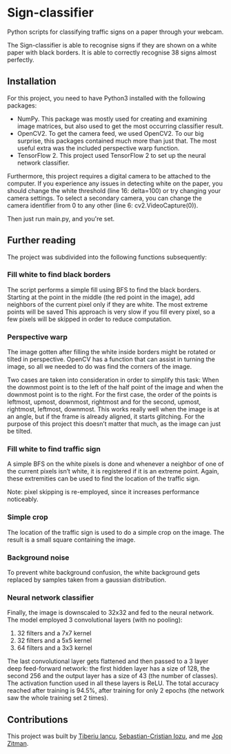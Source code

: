 # Sign-classifier
Python scripts for classifying traffic signs on a paper through your webcam.

The Sign-classifier is able to recognise signs if they are shown on a white paper with black borders. It is able to correctly recognise 38 signs almost perfectly.

## Installation
For this project, you need to have Python3 installed with the following packages:
* NumPy. This package was mostly used for creating and examining image matrices, but also used to get the most occurring classifier result.
* OpenCV2. To get the camera feed, we used OpenCV2. To our big surprise, this packages contained much more than just that. The most useful extra was the included perspective warp function.
* TensorFlow 2. This project used TensorFlow 2 to set up the neural network classifier.

Furthermore, this project requires a digital camera to be attached to the computer. If you experience any issues in detecting white on the paper, you should change the white threshold (line 16: delta=100) or try changing your camera settings. To select a secondary camera, you can change the camera identifier from 0 to any other (line 6: cv2.VideoCapture(0)).

Then just run main.py, and you're set.

## Further reading
The project was subdivided into the following functions subsequently:

### Fill white to find black borders
The script performs a simple fill using BFS to find the black borders. Starting at the point in the middle (the red point in the image), add neighbors of the current pixel only if they are white. The most extreme points will be saved This approach is very slow if you fill every pixel, so a few pixels will be skipped in order to reduce computation.

### Perspective warp
The image gotten after filling the white inside borders might be rotated or tilted in perspective. OpenCV has a function that can assist in turning the image, so all we needed to do was find the corners of the image.

Two cases are taken into consideration in order to simplify this task: When the downmost point is to the left of the half point of the image and when the downmost point is to the right. For the first case, the order of the points is leftmost, upmost, downmost, rightmost and for the second, upmost, rightmost, leftmost, downmost. This works really well when the image is at an angle, but if the frame is already aligned, it starts glitching. For the purpose of this project this doesn’t matter that much, as the image can just be tilted.

### Fill white to find traffic sign
A simple BFS on the white pixels is done and whenever a neighbor of one of the current pixels isn’t white, it is registered if it is an extreme point. Again, these extremities can be used to find the location of the traffic sign.

Note: pixel skipping is re-employed, since it increases performance noticeably.

### Simple crop
The location of the traffic sign is used to do a simple crop on the image. The result is a small square containing the image.

### Background noise
To prevent white background confusion, the white background gets replaced by samples taken from a gaussian distribution.

### Neural network classifier
Finally, the image is downscaled to 32x32 and fed to the neural network. The model employed 3 convolutional layers (with no pooling):
1. 32 filters and a 7x7 kernel
2. 32 filters and a 5x5 kernel
3. 64 filters and a 3x3 kernel

The last convolutional layer gets flattened and then passed to a 3 layer deep feed-forward network: the first hidden layer has a size of 128, the second 256 and the output layer has a size of 43 (the number of classes). The activation function used in all these layers is ReLU. The total accuracy reached after training is 94.5%, after training for only 2 epochs (the network saw the whole training set 2 times).

## Contributions
This project was built by [Tiberiu Iancu](https://github.com/tiberiuiancu), [Sebastian-Cristian Iozu](https://github.com/ChrisPC-39), and me [Jop Zitman](https://github.com/EndPositive).

